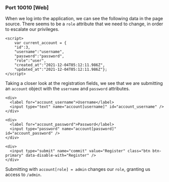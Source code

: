 ### Port 10010 \[Web]

When we log into the application, we can see the following data in the page source. There seems to be a `role` attribute that we need to change, in order to escalate our privileges.

```markup
<script>
    var current_account = {
    "id":3,
    "username":"username",
    "password":"password",
    "role":"user",
    "created_at":"2021-12-04T05:12:11.986Z",
    "updated_at":"2021-12-04T05:12:11.986Z"};
</script>
```

Taking a closer look at the registration fields, we see that we are submitting an `account` object with the `username` and `password` attributes.

```markup
<div>
  <label for="account_username">Username</label>
  <input type="text" name="account[username]" id="account_username" />
</div>

<div>
  <label for="account_password">Password</label>
  <input type="password" name="account[password]" id="account_password" />
</div>

<div>
  <input type="submit" name="commit" value="Register" class="btn btn-primary" data-disable-with="Register" />
</div>
```

Submitting with `account[role] = admin` changes our `role`, granting us access to `/admin`.
